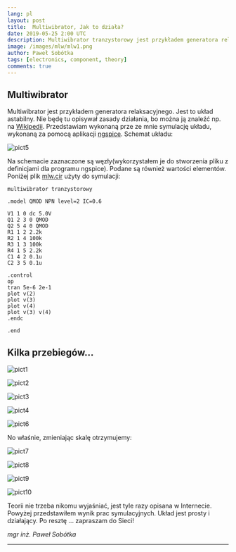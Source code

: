 ```yaml
---
lang: pl
layout: post
title:  Multiwibrator, Jak to działa?
date: 2019-05-25 2:00 UTC 
description: Multiwibrator tranzystorowy jest przykładem generatora relaksacyjnego ... We wpisie przykład wykonanej symulacji.
image: /images/mlw/mlw1.png
author: Paweł Sobótka
tags: [electronics, component, theory]
comments: true
---
```


## Multiwibrator

Multiwibrator jest przykładem generatora relaksacyjnego. Jest to układ astabilny. Nie będę tu opisywał zasady działania, bo można ją znaleźć np. na [Wikipedii](https://pl.wikipedia.org/wiki/Multiwibrator "Multiwibrator"). Przedstawiam wykonaną prze ze mnie symulację układu, wykonaną za pomocą aplikacji [ngspice](http://ngspice.sourceforge.net/ "ngspice"). Schemat układu:

![pict5]({{site.url}}{{site.baseurl}}/images/mlw/pict5.png)

Na schemacie zaznaczone są węzły(wykorzystałem je do stworzenia pliku z definicjami dla programu ngspice). Podane są również wartości elementów. Poniżej plik [mlw.cir](https://github.com/majsterklepka/hrl/blob/master/spice/mlw.cir "file used for simulation") użyty do symulacji:

```
multiwibrator tranzystorowy

.model QMOD NPN level=2 IC=0.6

V1 1 0 dc 5.0V
Q1 2 3 0 QMOD	
Q2 5 4 0 QMOD
R1 1 2 2.2k 
R2 1 4 100k
R3 1 3 100k
R4 1 5 2.2k
C1 4 2 0.1u
C2 3 5 0.1u

.control
op
tran 5e-6 2e-1 
plot v(2)
plot v(3)
plot v(4)
plot v(3) v(4) 
.endc

.end
```
## Kilka przebiegów...

![pict1]({{site.url}}{{site.baseurl}}/images/mlw/pict1.png) 

![pict2]({{site.url}}{{site.baseurl}}/images/mlw/pict2.png)

![pict3]({{site.url}}{{site.baseurl}}/images/mlw/pict3.png)

![pict4]({{site.url}}{{site.baseurl}}/images/mlw/pict4.png)

![pict6]({{site.url}}{{site.baseurl}}/images/mlw/pict6.png)

No właśnie, zmieniając skalę otrzymujemy:

![pict7]({{site.url}}{{site.baseurl}}/images/mlw/pict7.png)

![pict8]({{site.url}}{{site.baseurl}}/images/mlw/pict8.png)

![pict9]({{site.url}}{{site.baseurl}}/images/mlw/pict9.png)

![pict10]({{site.url}}{{site.baseurl}}/images/mlw/pict10.png)


Teorii nie trzeba nikomu wyjaśniać, jest tyle razy opisana w Internecie. Powyżej przedstawiłem wynik prac symulacyjnych. Układ jest prosty i działający. Po resztę ... zapraszam do Sieci!

_mgr inż. Paweł Sobótka_
- - - 
